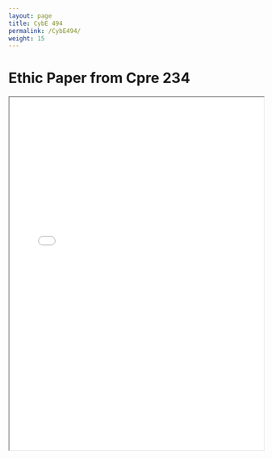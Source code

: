 ```yaml
---
layout: page
title: CybE 494
permalink: /CybE494/
weight: 15
---
```


# Ethic Paper from Cpre 234
<iframe src="../assets/docs/ethics_paper.pdf" title="description" width="100%" height="700px"></iframe>